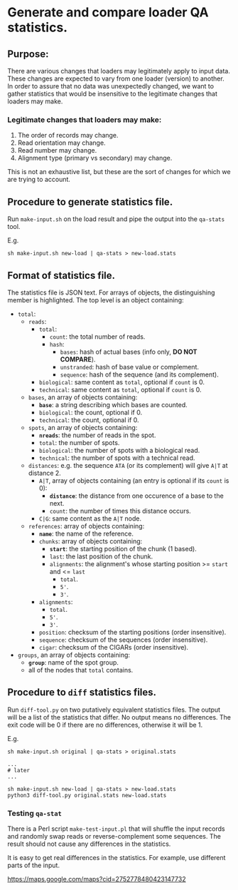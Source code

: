 # Generate and compare loader QA statistics.

## Purpose:
There are various changes that loaders may legitimately apply to input data.
These changes are expected to vary from one loader (version) to another.
In order to assure that no data was unexpectedly changed, we want to gather
statistics that would be insensitive to the legitimate changes that loaders
may make.

### Legitimate changes that loaders may make:

1. The order of records may change.
2. Read orientation may change.
3. Read number may change.
4. Alignment type (primary vs secondary) may change.

This is not an exhaustive list, but these are the sort of changes for which we
are trying to account.

## Procedure to generate statistics file.

Run `make-input.sh` on the load result and pipe the output into the 
`qa-stats` tool.

E.g.
```
sh make-input.sh new-load | qa-stats > new-load.stats
```

## Format of statistics file.

The statistics file is JSON text. For arrays of objects, the distinguishing member is highlighted. The top level is an object containing:

* `total`:
    * `reads`:
        * `total`:
            * `count`: the total number of reads.
            * `hash`:
                * `bases`: hash of actual bases (info only, **DO NOT COMPARE**).
                * `unstranded`: hash of base value or complement.
                * `sequence`: hash of the sequence (and its complement).
        * `biological`: same content as `total`, optional if `count` is 0.
        * `technical`: same content as `total`, optional if `count` is 0.
    * `bases`, an array of objects containing:
        * **`base`**: a string describing which bases are counted.
        * `biological`: the count, optional if 0.
        * `technical`: the count, optional if 0.
    * `spots`, an array of objects containing:
        * **`nreads`**: the number of reads in the spot.
        * `total`: the number of spots.
        * `biological`: the number of spots with a biological read.
        * `technical`: the number of spots with a technical read.
    * `distances`: e.g. the sequence `ATA` (or its complement) will give `A|T` at distance 2.
        * `A|T`, array of objects containing (an entry is optional if its `count` is 0):
            * **`distance`**: the distance from one occurence of a base to the next.
            * `count`: the number of times this distance occurs.
        * `C|G`: same content as the `A|T` node.
    * `references`: array of objects containing:
        * **`name`**: the name of the reference.
        * `chunks`: array of objects containing:
            * **`start`**: the starting position of the chunk (1 based).
            * `last`: the last position of the chunk.
            * `alignments`: the alignment's whose starting position >= `start` and <= `last`
                * `total`.
                * `5'`.
                * `3'`.
        * `alignments`:
            * `total`.
            * `5'`.
            * `3'`.
        * `position`: checksum of the starting positions (order insensitive).
        * `sequence`: checksum of the sequences (order insensitive).
        * `cigar`: checksum of the CIGARs (order insensitive).
* `groups`, an array of objects containing:
    * **`group`**: name of the spot group.
    * all of the nodes that `total` contains.

## Procedure to `diff` statistics files.

Run `diff-tool.py` on two putatively equivalent statistics files. The output
will be a list of the statistics that differ. No output means no differences.
The exit code will be 0 if there are no differences, otherwise it will be 1.

E.g.
```
sh make-input.sh original | qa-stats > original.stats

...
# later
...

sh make-input.sh new-load | qa-stats > new-load.stats
python3 diff-tool.py original.stats new-load.stats
```

### Testing `qa-stat`

There is a Perl script `make-test-input.pl` that will shuffle the input records
and randomly swap reads or reverse-complement some sequences. The result should
not cause any differences in the statistics.

It is easy to get real differences in the statistics. For example, use different
parts of the input.

https://maps.google.com/maps?cid=2752778480423147732